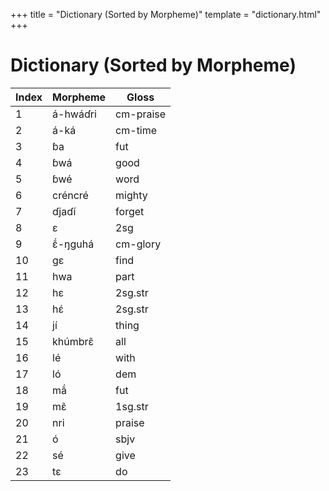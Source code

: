 +++
title = "Dictionary (Sorted by Morpheme)"
template = "dictionary.html"
+++

# Dictionary (Sorted by Morpheme)

| Index | Morpheme | Gloss |
| ----- | -------- | ----- |
| 1 | á-hwáɗri | cm-praise |
| 2 | á-ká | cm-time |
| 3 | ɓa | fut |
| 4 | ɓwá | good |
| 5 | ɓwé | word |
| 6 | créncré | mighty |
| 7 | ɗjaɗí | forget |
| 8 | ɛ | 2sg |
| 9 | ɛ̃́-ŋɡuhá | cm-glory |
| 10 | ɡɛ | find |
| 11 | hwa | part |
| 12 | hɛ | 2sg.str |
| 13 | hɛ́ | 2sg.str |
| 14 | jí | thing |
| 15 | khúmbrɛ̃ | all |
| 16 | lé | with |
| 17 | ló | dem |
| 18 | mã́ | fut |
| 19 | mɛ̃ | 1sg.str |
| 20 | nri | praise |
| 21 | ó | sbjv |
| 22 | sé | give |
| 23 | tɛ | do |
